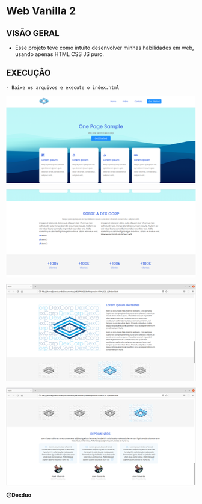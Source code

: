 # Web Vanilla 2

## VISÃO GERAL
   - Esse projeto teve como intuito desenvolver minhas habilidades em web,
   usando apenas HTML CSS JS puro.

## EXECUÇÃO
    - Baixe os arquivos e execute o index.html


![img1](./imagens/git_images/1.png)

![img1](./imagens/git_images/2.png)

![img1](./imagens/git_images/3.png)

![img1](./imagens/git_images/4.png)

**@Dexduo**